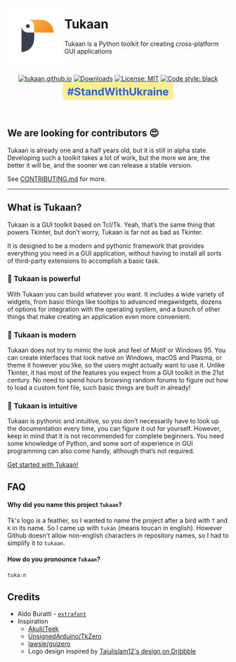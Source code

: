 <p>
  <img src="https://raw.githubusercontent.com/tukaan/.github/master/assets/tukaan.png" alt="Tukaan logo" width="130px" align="left">
  <h1>Tukaan</h1>
  Tukaan is a Python toolkit for creating cross-platform GUI applications
</p>
</br>
<div align="center">

  [![tukaan.github.io](https://img.shields.io/badge/Website-tukaan.github.io-%23ec9f30)](https://tukaan.github.io)
  [![Downloads](https://static.pepy.tech/badge/tukaan)](https://pypi.org/project/tukaan)
  [![License: MIT](https://img.shields.io/badge/License-MIT-%23aaffaa.svg)](https://opensource.org/licenses/MIT)
  [![Code style: black](https://img.shields.io/badge/Code%20style-black-%23272727.svg)](https://github.com/psf/black)
  [![#StandWithUkraine](https://raw.githubusercontent.com/vshymanskyy/StandWithUkraine/main/badges/StandWithUkraine.svg)](https://www.standwithukraine.how/)
  
</div>
</br>

## We are looking for contributors 😍
Tukaan is already one and a half years old, but it is still in alpha state. Developing such a toolkit takes a lot of work, but the more we are, the better it will be, and the sooner we can release a stable version.

See [CONTRIBUTING.md](CONTRIBUTING.md) for more.

---

## What is Tukaan?

Tukaan is a GUI toolkit based on Tcl/Tk. Yeah, that’s the same thing that powers Tkinter, but don’t worry, Tukaan is far not as bad as Tkinter.

It is designed to be a modern and pythonic framework that provides everything you need in a GUI application, without having to install all sorts of third-party extensions to accomplish a basic task.


### 🔶 Tukaan is powerful
With Tukaan you can build whatever you want. It includes a wide variety of widgets, from basic things like tooltips to advanced megawidgets, dozens of options for integration with the operating system, and a bunch of other things that make creating an application even more convenient.

### 🔶 Tukaan is modern
Tukaan does not try to mimic the look and feel of Motif or Windows 95. You can create interfaces that look native on Windows, macOS and Plasma, or theme it however you like, so the users might actually want to use it. Unlike Tkinter, it has most of the features you expect from a GUI toolkit in the 21st century. No need to spend hours browsing random forums to figure out how to load a custom font file, such basic things are built in already!

### 🔶 Tukaan is intuitive
Tukaan is pythonic and intuitive, so you don’t necessarily have to look up the documentation every time, you can figure it out for yourself. However, keep in mind that it is not recommended for complete beginners. You need some knowledge of Python, and some sort of experience in GUI programming can also come handy, although that’s not required.

[Get started with Tukaan!](https://tukaan.github.io/docs)

## FAQ

#### Why did you name this project `Tukaan`?
Tk's logo is a feather, so I wanted to name the project after a bird with `T` and `K` in its name. So I came up with `tukán` (means toucan in english). However Github doesn't allow non-english characters in repository names, so I had to simplify it to `tukaan`.

#### How do you pronounce `Tukaan`?
`tukaːn`


## Credits
- Aldo Buratti - [`extrafont`](https://sourceforge.net/projects/irrational-numbers/files/extrafont/)
- Inspiration
  - [Akuli/Teek](https://github.com/Akuli/teek)
  - [UnsignedArduino/TkZero](https://github.com/UnsignedArduino/TkZero)
  - [lawsie/guizero](https://github.com/lawsie/guizero)
  - Logo design inspired by [Tajulislam12's design on Dribbble](https://dribbble.com/shots/14487668-toucan-logo-design-Icon)
